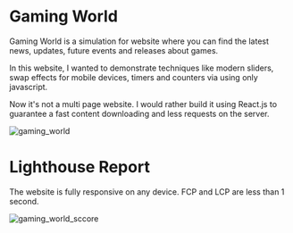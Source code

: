 # Gaming World

Gaming World is a simulation for website where you can find the latest news, updates, future events and releases about games.

In this website, I wanted to demonstrate techniques like modern sliders, swap effects for mobile devices, timers and counters via using only javascript.

Now it's not a multi page website. I would rather build it using React.js to guarantee a fast content downloading and less requests on the server.


![gaming_world](https://user-images.githubusercontent.com/122162390/217039755-999087ad-8cce-4e87-bef7-67ae9c1e71df.jpg)

# Lighthouse Report
The website is fully responsive on any device. FCP and LCP are less than 1 second.

![gaming_world_sccore](https://user-images.githubusercontent.com/122162390/217041494-2f808be7-e6ee-448d-adb7-dcbea5903b71.jpg)
